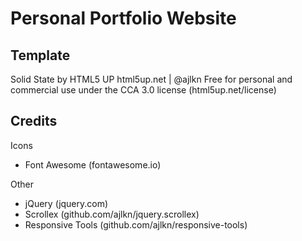 # Personal Portfolio Website 

## Template
Solid State by HTML5 UP
html5up.net | @ajlkn
Free for personal and commercial use under the CCA 3.0 license (html5up.net/license)



## Credits
Icons
- Font Awesome (fontawesome.io)

Other
- jQuery (jquery.com)
-	Scrollex (github.com/ajlkn/jquery.scrollex)
-	Responsive Tools (github.com/ajlkn/responsive-tools)
